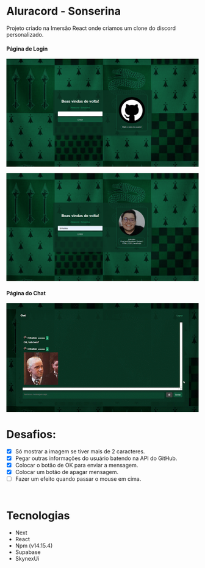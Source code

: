 # Aluracord - Sonserina

Projeto criado na Imersão React onde criamos um clone do discord personalizado.

#### Página de Login

<p align="center">
  <img src="./images/Login1.png" alt="Página de Login" />
</p>
<p align="center">
  <img src="./images/Login2.png" alt="Página de Login" />
</p>

#### Página do Chat

<p align="center">
  <img src="./images/Chat.gif" alt="Página de Login" />
</p>

# Desafios:

-   [x] Só mostrar a imagem se tiver mais de 2 caracteres.
-   [x] Pegar outras informações do usuário batendo na API do GitHub.
-   [x] Colocar o botão de OK para enviar a mensagem.
-   [x] Colocar um botão de apagar mensagem.
-   [ ] Fazer um efeito quando passar o mouse em cima.

<br>

# Tecnologias

-   Next
-   React
-   Npm (v14.15.4)
-   Supabase
-   SkynexUi

<br>
